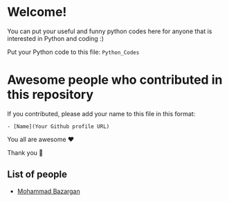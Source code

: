 # Welcome!
You can put your useful and funny python codes here for anyone that is interested in Python and coding :)

Put your Python code to this file: `Python_Codes`

# Awesome people who contributed in this repository
If you contributed, please add your name to this file in this format:

`- [Name](Your Github profile URL)`

You all are awesome ❤️

Thank you 🙏

## List of people
- [Mohammad Bazargan](https://github.com/BazarganDev)
